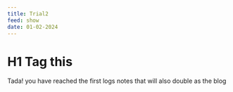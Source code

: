 ```yaml
---
title: Trial2
feed: show
date: 01-02-2024
---
```

# H1 Tag this 
Tada! you have reached the first logs notes that will also double as the blog 

